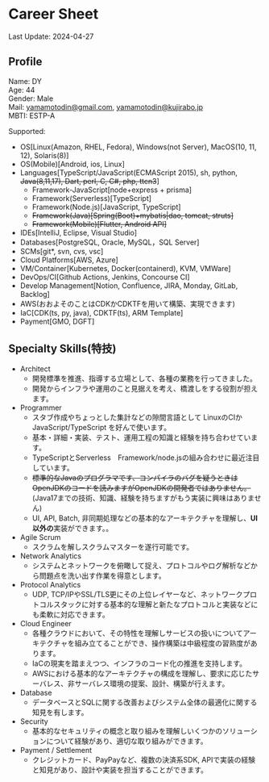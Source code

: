 # Career Sheet
Last Update: 2024-04-27

## Profile
Name: DY  
Age: 44  
Gender: Male  
Mail: yamamotodin@gmail.com, yamamotodin@kujirabo.jp  
MBTI: ESTP-A  

Supported:
  * OS[Linux(Amazon, RHEL, Fedora), Windows(not Server), MacOS(10, 11, 12), Solaris(8)]
  * OS(Mobile)[Android, ios, Linux]
  * Languages[TypeScript/JavaScript(ECMAScript 2015), sh, python, ~~Java(8,11,17), Dart, perl, C, C#, php, ttcn3~~]
    * Framework-JavaScript[node+express + prisma]
    * Framework(Serverless)[TypeScript]
    * Framework(Node.js)[JavaScript, TypeScript]
    * ~~Framework(Java)[Spring(Boot)+mybatis|dao, tomcat, struts]~~
    * ~~Framework(Mobile)[Flutter, Android API]~~
  * IDEs[IntelliJ, Eclipse, Visual Studio]
  * Databases[PostgreSQL, Oracle, MySQL，SQL Server]
  * SCMs[git*, svn, cvs, vsc]
  * Cloud Platforms[AWS, Azure]
  * VM/Container[Kubernetes, Docker(containerd), KVM, VMWare]
  * DevOps/CI[Github Actions, Jenkins, Concourse CI]
  * Develop Management[Notion, Confluence, JIRA, Monday, GitLab, Backlog]
  * AWS(おおよそのことはCDKかCDKTFを用いて構築、実現できます)
  * IaC[CDK(ts, py, java), CDKTF(ts), ARM Template]
  * Payment[GMO, DGFT]

## Specialty Skills(特技)
* Architect
  * 開発標準を推進、指導する立場として、各種の業務を行ってきました。
  * 開発からインフラや運用のこと見据えを考え、橋渡しをする役割が担えます。
* Programmer
  * スタブ作成やちょっとした集計などの隙間言語として LinuxのCIかJavaScript/TypeScript を好んで使います。
  * 基本・詳細・実装、テスト、運用工程の知識と経験を持ち合わせています。
  * TypeScriptとServerless　Framework/node.jsの組み合わせに最近注目しています。
  * ~~標準的なJavaのプログラマです、コンパイラのバグを疑うときはOpenJDKのコードを読みますがOpenJDKの開発者ではありません。~~(Java17までの技術、知識、経験を持ちますがもう実装に興味はありません)
  * UI, API, Batch, 非同期処理などの基本的なアーキテクチャを理解し、**UI以外の**実装ができます。。
* Agile Scrum
  * スクラムを解しスクラムマスターを遂行可能です。
* Network Analytics
  * システムとネットワークを俯瞰して捉え、プロトコルやログ解析などから問題点を洗い出す作業を得意とします。
* Protocol Analytics
  * UDP, TCP/IPやSSL/TLS更にその上位レイヤーなど、ネットワークプロトコルスタックに対する基本的な理解と新たなプロトコルと実装などにも柔軟に対応できます。
* Cloud Engineer
  * 各種クラウドにおいて、その特性を理解しサービスの扱いについてアーキテクチャを組み立てることができ、操作構築は中級程度の習熟度があります。
  * IaCの現実を踏まえつつ、インフラのコード化の推進を支持します。
  * AWSにおける基本的なアーキテクチャの構成を理解し、要求に応じたサーバレス、非サーバレス環境の提案、設計、構築が行えます。
* Database
  * データベースとSQLに関する改善およびシステム全体の最適化に関する知見を有します。
* Security
  * 基本的なセキュリティの概念と取り組みを理解しいくつかのソリューションについて経験があり、適切な取り組みができます。
* Payment / Settlement
  * クレジットカード、PayPayなど、複数の決済系SDK, APIで実装の経験と知見があり、設計や実装を担当することができます。

